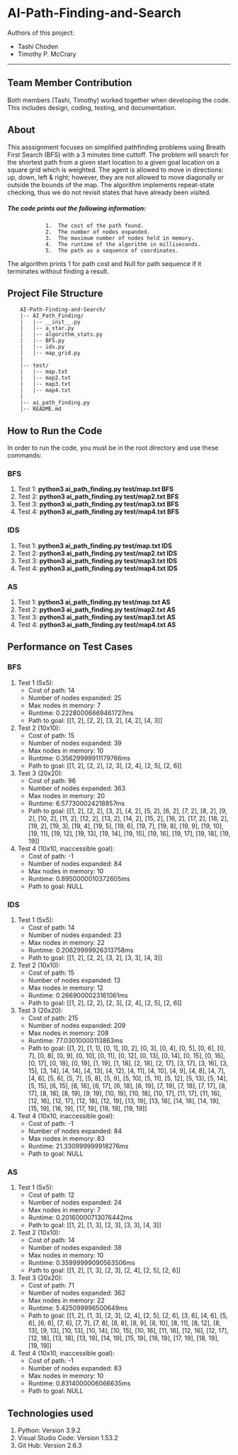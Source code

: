 # AI-Path-Finding-and-Search
Authors of this project:
- Tashi Choden
- Timothy P. McCrary
***

## Team Member Contribution 
Both members (Tashi, Timothy) worked together when developing the code. This includes design, coding, testing, and documentation. 

## About
This asssignment focuses on simplified pathfinding problems using Breath First Search (BFS) with a 3 minutes time cuttoff. The problem will search for the shortest path from a given start location to a given goal location on a square grid which is weighted. The agent is allowed to move in directions: up, down, left & right; however, they are not allowed to move diagonally or outside the bounds of the map. The algorithm implements repeat-state checking, thus we do not revisit states that have already been visited.  
##### The code prints out the following information:

                1.	The cost of the path found.
                2.	The number of nodes expanded. 
                3.	The maximum number of nodes held in memory.
                4.	The runtime of the algorithm in milliseconds.
                5.	The path as a sequence of coordinates. 

The algorithm prints 1 for path cost and Null for path sequence if it terminates without finding a result.

## Project File Structure
        AI-Path-Finding-and-Search/
        |-- AI_Path_Finding/
        |   |-- __init__.py
        |   |-- a_star.py
        |   |-- algorithm_stats.py
        |   |-- BFS.py
        |   |-- ids.py
        |   |-- map_grid.py
        |
        |-- test/
        |   |-- map.txt
        |   |-- map2.txt
        |   |-- map3.txt
        |   |-- map4.txt
        |    
        |-- ai_path_finding.py
        |-- README.md

## How to Run the Code
In order to run the code, you must be in the root directory and use these commands:
### BFS
1. Test 1: **python3 ai_path_finding.py test/map.txt BFS**
2. Test 2: **python3 ai_path_finding.py test/map2.txt BFS**
3. Test 3: **python3 ai_path_finding.py test/map3.txt BFS**
4. Test 4: **python3 ai_path_finding.py test/map4.txt BFS**

### IDS
1. Test 1: **python3 ai_path_finding.py test/map.txt IDS**
2. Test 2: **python3 ai_path_finding.py test/map2.txt IDS**
3. Test 3: **python3 ai_path_finding.py test/map3.txt IDS**
4. Test 4: **python3 ai_path_finding.py test/map4.txt IDS**

### AS
1. Test 1: **python3 ai_path_finding.py test/map.txt AS**
2. Test 2: **python3 ai_path_finding.py test/map2.txt AS**
3. Test 3: **python3 ai_path_finding.py test/map3.txt AS**
4. Test 4: **python3 ai_path_finding.py test/map4.txt AS**

## Performance on Test Cases

### BFS
1. Test 1 (5x5):
    - Cost of path: 14
    - Number of nodes expanded: 25
    - Max nodes in memory: 7
    - Runtime: 0.22280006669461727ms
    - Path to goal: [[1, 2], [2, 2], [3, 2], [4, 2], [4, 3]]
2. Test 2 (10x10):
    - Cost of path: 15
    - Number of nodes expanded: 39
    - Max nodes in memory: 10
    - Runtime: 0.35629999911179766ms
    - Path to goal: [[1, 2], [2, 2], [2, 3], [2, 4], [2, 5], [2, 6]]
3. Test 3 (20x20):
    - Cost of path: 96
    - Number of nodes expanded: 363
    - Max nodes in memory: 20
    - Runtime: 6.577300024218857ms
    - Path to goal: [[1, 2], [2, 2], [3, 2], [4, 2], [5, 2], [6, 2], [7, 2], [8, 2], [9, 2], [10, 2], [11, 2], [12, 2], [13, 2], [14, 2], [15, 2], [16, 2], [17, 2], [18, 2], [19, 2], [19, 3], [19, 4], [19, 5], [19, 6], [19, 7], [19, 8], [19, 9], [19, 10], [19, 11], [19, 12], [19, 13], [19, 14], [19, 15], [19, 16], [19, 17], [19, 18], [19, 19]]
4. Test 4 (10x10, inaccessible goal):
    - Cost of path: -1
    - Number of nodes expanded: 84
    - Max nodes in memory: 10
    - Runtime: 0.8950000010372605ms
    - Path to goal: NULL

### IDS
1. Test 1 (5x5):
    - Cost of path: 14
    - Number of nodes expanded: 23
    - Max nodes in memory: 22
    - Runtime: 0.20629999926313758ms
    - Path to goal: [[1, 2], [2, 2], [3, 2], [3, 3], [4, 3]]
2. Test 2 (10x10):
    - Cost of path: 15
    - Number of nodes expanded: 13
    - Max nodes in memory: 12
    - Runtime: 0.2669000023161061ms
    - Path to goal: [[1, 2], [2, 2], [2, 3], [2, 4], [2, 5], [2, 6]]
3. Test 3 (20x20):
    - Cost of path: 215
    - Number of nodes expanded: 209
    - Max nodes in memory: 208
    - Runtime: 77.03010000113863ms
    - Path to goal: [[1, 2], [1, 1], [0, 1], [0, 2], [0, 3], [0, 4], [0, 5], [0, 6], [0, 7], [0, 8], [0, 9], [0, 10], [0, 11], [0, 12], [0, 13], [0, 14], [0, 15], [0, 16], [0, 17], [0, 18], [0, 19], [1, 19], [1, 18], [2, 18], [2, 17], [3, 17], [3, 16], [3, 15], [3, 14], [4, 14], [4, 13], [4, 12], [4, 11], [4, 10], [4, 9], [4, 8], [4, 7], [4, 6], [5, 6], [5, 7], [5, 8], [5, 9], [5, 10], [5, 11], [5, 12], [5, 13], [5, 14], [5, 15], [6, 15], [6, 16], [6, 17], [6, 18], [6, 19], [7, 19], [7, 18], [7, 17], [8, 17], [8, 18], [8, 19], [9, 19], [10, 19], [10, 18], [10, 17], [11, 17], [11, 16], [12, 16], [12, 17], [12, 18], [12, 19], [13, 19], [13, 18], [14, 18], [14, 19], [15, 19], [16, 19], [17, 19], [18, 19], [19, 19]]
4. Test 4 (10x10, inaccessible goal):
    - Cost of path: -1
    - Number of nodes expanded: 84
    - Max nodes in memory: 83
    - Runtime: 21.330999999918276ms
    - Path to goal: NULL

### AS
1. Test 1 (5x5):
    - Cost of path: 12
    - Number of nodes expanded: 24
    - Max nodes in memory: 7
    - Runtime: 0.20160000713076442ms
    - Path to goal: [[1, 2], [1, 3], [2, 3], [3, 3], [4, 3]]
2. Test 2 (10x10):
    - Cost of path: 14
    - Number of nodes expanded: 38
    - Max nodes in memory: 10
    - Runtime: 0.35999999090563506ms
    - Path to goal: [[1, 2], [1, 3], [2, 3], [2, 4], [2, 5], [2, 6]]
3. Test 3 (20x20):
    - Cost of path: 71
    - Number of nodes expanded: 362
    - Max nodes in memory: 22
    - Runtime: 5.425099996500649ms
    - Path to goal: [[1, 2], [1, 3], [2, 3], [2, 4], [2, 5], [2, 6], [3, 6], [4, 6], [5, 6], [6, 6], [7, 6], [7, 7], [7, 8], [8, 8], [8, 9], [8, 10], [8, 11], [8, 12], [8, 13], [9, 13], [10, 13], [10, 14], [10, 15], [10, 16], [11, 16], [12, 16], [12, 17], [12, 18], [13, 18], [13, 19], [14, 19], [15, 19], [16, 19], [17, 19], [18, 19], [19, 19]]
4. Test 4 (10x10, inaccessible goal):
    - Cost of path: -1
    - Number of nodes expanded: 83
    - Max nodes in memory: 10
    - Runtime: 0.8314000006066635ms
    - Path to goal: NULL

## Technologies used 

1. Python: Version 3.9.2
2. Visual Studio Code: Version 1.53.2
3. Git Hub: Version 2.6.3




